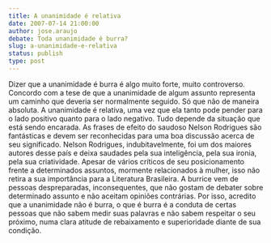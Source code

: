 ```yaml
---
title: A unanimidade é relativa
date: 2007-07-14 21:00:00
author: jose.araujo
debate: Toda unanimidade é burra?
slug: a-unanimidade-e-relativa
status: publish 
type: post
---
```


Dizer que a unanimidade é burra é algo muito forte, muito controverso. Concordo com a tese de que a unanimidade de algum assunto representa um caminho que deveria ser normalmente seguido. Só que não de maneira absoluta. A unanimidade é relativa, uma vez que ela tanto pode pender para o lado positivo quanto para o lado negativo. Tudo depende da situação que está sendo encarada. As frases de efeito do saudoso Nelson Rodrigues são fantásticas e devem ser reconhecidas para uma boa discussão acerca de seu significado. Nelson Rodrigues, indubitavelmente, foi um dos maiores autores desse país e deixa saudades pela sua inteligência, pela sua ironia, pela sua criatividade. Apesar de vários críticos de seu posicionamento frente a determinados assuntos, mormente relacionados à mulher, isso não retira a sua importância para a Literatura Brasileira. A burrice vem de pessoas despreparadas, inconsequentes, que não gostam de debater sobre determinado assunto e não aceitam opiniões contrárias. Por isso, acredito que a unanimidade não é burra, o que é burra é a conduta de certas pessoas que não sabem medir suas palavras e não sabem respeitar o seu próximo, numa clara atitude de rebaixamento e superioridade diante de sua condição.
